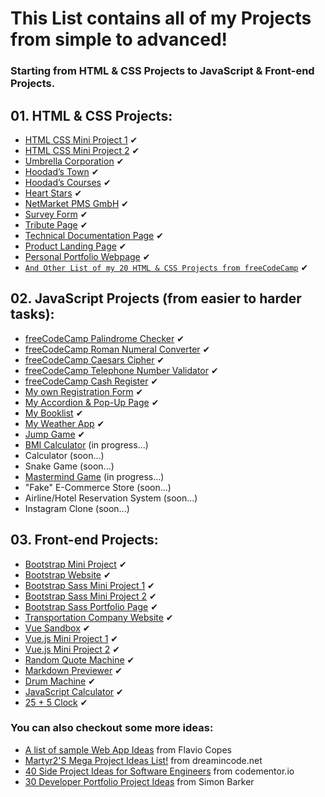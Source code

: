 # This List contains all of my Projects from simple to advanced!
### Starting from HTML & CSS Projects to JavaScript & Front-end Projects.

## 01. HTML & CSS Projects:

- [HTML CSS Mini Project 1](https://github.com/hoodaddeveloper/HTML-CSS-Mini-Project-1) ✔
- [HTML CSS Mini Project 2](https://github.com/hoodaddeveloper/HTML-CSS-Mini-Project-2) ✔
- [Umbrella Corporation](https://github.com/hoodaddeveloper/Umbrella-Corporation) ✔
- [Hoodad’s Town](https://github.com/hoodaddeveloper/Hoodads-Town) ✔
- [Hoodad’s Courses](https://github.com/hoodaddeveloper/Hoodads-Courses) ✔
- [Heart Stars](https://github.com/hoodaddeveloper/Heart-Stars) ✔
- [NetMarket PMS GmbH](https://github.com/hoodaddeveloper/NetMarket-PMS-GmbH) ✔
- [Survey Form](https://github.com/hoodaddeveloper/Survey-Form) ✔
- [Tribute Page](https://github.com/hoodaddeveloper/Tribute-Page) ✔
- [Technical Documentation Page](https://github.com/hoodaddeveloper/Technical-Documentation-Page) ✔
- [Product Landing Page](https://github.com/hoodaddeveloper/Product-Landing-Page) ✔
- [Personal Portfolio Webpage](https://github.com/hoodaddeveloper/freeCodeCamp-Personal-Portfolio) ✔
- [`And Other List of my 20 HTML & CSS Projects from freeCodeCamp`](https://github.com/hoodaddeveloper/freeCodeCamp-Certification-Progress) ✔

## 02. JavaScript Projects (from easier to harder tasks):

- [freeCodeCamp Palindrome Checker](https://github.com/hoodaddeveloper/Palindrome-Checker) ✔
- [freeCodeCamp Roman Numeral Converter](https://github.com/hoodaddeveloper/Roman-Numeral-Converter) ✔
- [freeCodeCamp Caesars Cipher](https://github.com/hoodaddeveloper/Caesars-Cipher) ✔
- [freeCodeCamp Telephone Number Validator](https://github.com/hoodaddeveloper/Telephone-Number-Validator) ✔
- [freeCodeCamp Cash Register](https://github.com/hoodaddeveloper/Cash-Register) ✔
- [My own Registration Form](https://github.com/hoodaddeveloper/My-Registration-Form) ✔
- [My Accordion & Pop-Up Page](https://github.com/hoodaddeveloper/Accordion-And-Popup) ✔
- [My Booklist](https://github.com/hoodaddeveloper/My-Booklist) ✔
- [My Weather App](https://github.com/hoodaddeveloper/My-Weather-App) ✔
- [Jump Game](https://github.com/hoodaddeveloper/Jump-Game) ✔
- [BMI Calculator](https://github.com/hoodaddeveloper/BMI-Calculator) (in progress...)
- Calculator (soon...)
- Snake Game (soon...)
- [Mastermind Game](https://github.com/hoodaddeveloper/Mastermind-Game) (in progress...)
- "Fake" E-Commerce Store (soon...)
- Airline/Hotel Reservation System (soon...)
- Instagram Clone (soon...)

## 03. Front-end Projects:

- [Bootstrap Mini Project](https://github.com/hoodaddeveloper/Bootstrap-Mini-Project) ✔
- [Bootstrap Website](https://github.com/hoodaddeveloper/Bootstrap-Website) ✔
- [Bootstrap Sass Mini Project 1](https://github.com/hoodaddeveloper/Bootstrap-Sass-Mini-Project-1) ✔
- [Bootstrap Sass Mini Project 2](https://github.com/hoodaddeveloper/Bootstrap-Sass-Mini-Project-2) ✔
- [Bootstrap Sass Portfolio Page](https://github.com/hoodaddeveloper/Bootstrap-Sass-Portfolio-Page) ✔
- [Transportation Company Website](https://github.com/hoodaddeveloper/Transportation-Company-Website) ✔
- [Vue Sandbox](https://github.com/hoodaddeveloper/Vue-Sandbox) ✔
- [Vue.js Mini Project 1](https://github.com/hoodaddeveloper/Vue.js-Mini-Project-1) ✔
- [Vue.js Mini Project 2](https://github.com/hoodaddeveloper/Vue.js-Mini-Project-2) ✔
- [Random Quote Machine](https://github.com/hoodaddeveloper/Random-Quote-Machine) ✔
- [Markdown Previewer](https://github.com/hoodaddeveloper/Markdown-Previewer) ✔
- [Drum Machine](https://github.com/hoodaddeveloper/Drum-Machine) ✔
- [JavaScript Calculator](https://github.com/hoodaddeveloper/JavaScript-Calculator) ✔
- [25 + 5 Clock](https://github.com/hoodaddeveloper/Pomodoro_Clock) ✔

### You can also checkout some more ideas:

- [A list of sample Web App Ideas](https://flaviocopes.com/sample-app-ideas/) from Flavio Copes
- [Martyr2'S Mega Project Ideas List!](https://www.dreamincode.net/forums/topic/78802-martyr2s-mega-project-ideas-list/?utm_source=pocket_mylist) from dreamincode.net
- [40 Side Project Ideas for Software Engineers](https://www.codementor.io/@npostolovski/40-side-project-ideas-for-software-engineers-g8xckyxef?utm_source=pocket_mylist) from codementor.io
- [30 Developer Portfolio Project Ideas](https://dev.to/allthecode/30-developer-portfolio-project-ideas-3kh5?utm_source=pocket_mylist) from Simon Barker
